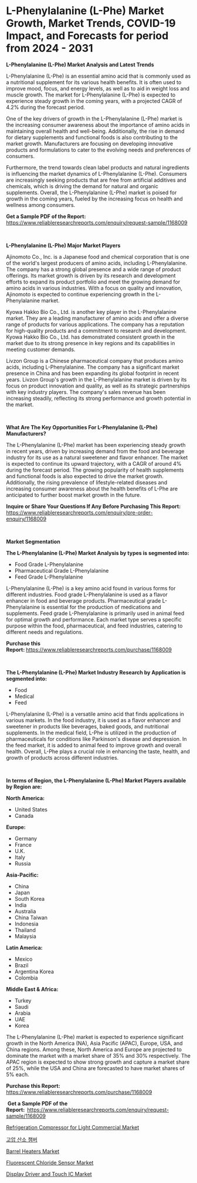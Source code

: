 <p><h1>L-Phenylalanine (L-Phe) Market Growth, Market Trends, COVID-19 Impact, and Forecasts for period from 2024 - 2031</h1></p><p><strong>L-Phenylalanine (L-Phe) Market Analysis and Latest Trends</strong></p>
<p><p>L-Phenylalanine (L-Phe) is an essential amino acid that is commonly used as a nutritional supplement for its various health benefits. It is often used to improve mood, focus, and energy levels, as well as to aid in weight loss and muscle growth. The market for L-Phenylalanine (L-Phe) is expected to experience steady growth in the coming years, with a projected CAGR of 4.2% during the forecast period.</p><p>One of the key drivers of growth in the L-Phenylalanine (L-Phe) market is the increasing consumer awareness about the importance of amino acids in maintaining overall health and well-being. Additionally, the rise in demand for dietary supplements and functional foods is also contributing to the market growth. Manufacturers are focusing on developing innovative products and formulations to cater to the evolving needs and preferences of consumers.</p><p>Furthermore, the trend towards clean label products and natural ingredients is influencing the market dynamics of L-Phenylalanine (L-Phe). Consumers are increasingly seeking products that are free from artificial additives and chemicals, which is driving the demand for natural and organic supplements. Overall, the L-Phenylalanine (L-Phe) market is poised for growth in the coming years, fueled by the increasing focus on health and wellness among consumers.</p></p>
<p><strong>Get a Sample PDF of the Report:&nbsp;</strong> <a href="https://www.reliableresearchreports.com/enquiry/request-sample/1168009">https://www.reliableresearchreports.com/enquiry/request-sample/1168009</a></p>
<p>&nbsp;</p>
<p><strong>L-Phenylalanine (L-Phe) Major Market Players</strong></p>
<p><p>Ajinomoto Co., Inc. is a Japanese food and chemical corporation that is one of the world's largest producers of amino acids, including L-Phenylalanine. The company has a strong global presence and a wide range of product offerings. Its market growth is driven by its research and development efforts to expand its product portfolio and meet the growing demand for amino acids in various industries. With a focus on quality and innovation, Ajinomoto is expected to continue experiencing growth in the L-Phenylalanine market.</p><p>Kyowa Hakko Bio Co., Ltd. is another key player in the L-Phenylalanine market. They are a leading manufacturer of amino acids and offer a diverse range of products for various applications. The company has a reputation for high-quality products and a commitment to research and development. Kyowa Hakko Bio Co., Ltd. has demonstrated consistent growth in the market due to its strong presence in key regions and its capabilities in meeting customer demands.</p><p>Livzon Group is a Chinese pharmaceutical company that produces amino acids, including L-Phenylalanine. The company has a significant market presence in China and has been expanding its global footprint in recent years. Livzon Group's growth in the L-Phenylalanine market is driven by its focus on product innovation and quality, as well as its strategic partnerships with key industry players. The company's sales revenue has been increasing steadily, reflecting its strong performance and growth potential in the market.</p></p>
<p>&nbsp;</p>
<p><strong>What Are The Key Opportunities For L-Phenylalanine (L-Phe) Manufacturers?</strong></p>
<p><p>The L-Phenylalanine (L-Phe) market has been experiencing steady growth in recent years, driven by increasing demand from the food and beverage industry for its use as a natural sweetener and flavor enhancer. The market is expected to continue its upward trajectory, with a CAGR of around 4% during the forecast period. The growing popularity of health supplements and functional foods is also expected to drive the market growth. Additionally, the rising prevalence of lifestyle-related diseases and increasing consumer awareness about the health benefits of L-Phe are anticipated to further boost market growth in the future.</p></p>
<p><strong>Inquire or Share Your Questions If Any Before Purchasing This Report:</strong> <a href="https://www.reliableresearchreports.com/enquiry/pre-order-enquiry/1168009">https://www.reliableresearchreports.com/enquiry/pre-order-enquiry/1168009</a></p>
<p>&nbsp;</p>
<p><strong>Market Segmentation</strong></p>
<p><strong>The L-Phenylalanine (L-Phe) Market Analysis by types is segmented into:</strong></p>
<p><ul><li>Food Grade L-Phenylalanine</li><li>Pharmaceutical Grade L-Phenylalanine</li><li>Feed Grade L-Phenylalanine</li></ul></p>
<p><p>L-Phenylalanine (L-Phe) is a key amino acid found in various forms for different industries. Food grade L-Phenylalanine is used as a flavor enhancer in food and beverage products. Pharmaceutical grade L-Phenylalanine is essential for the production of medications and supplements. Feed grade L-Phenylalanine is primarily used in animal feed for optimal growth and performance. Each market type serves a specific purpose within the food, pharmaceutical, and feed industries, catering to different needs and regulations.</p></p>
<p><strong>Purchase this Report:&nbsp;</strong><a href="https://www.reliableresearchreports.com/purchase/1168009">https://www.reliableresearchreports.com/purchase/1168009</a></p>
<p>&nbsp;</p>
<p><strong>The L-Phenylalanine (L-Phe) Market Industry Research by Application is segmented into:</strong></p>
<p><ul><li>Food</li><li>Medical</li><li>Feed</li></ul></p>
<p><p>L-Phenylalanine (L-Phe) is a versatile amino acid that finds applications in various markets. In the food industry, it is used as a flavor enhancer and sweetener in products like beverages, baked goods, and nutritional supplements. In the medical field, L-Phe is utilized in the production of pharmaceuticals for conditions like Parkinson's disease and depression. In the feed market, it is added to animal feed to improve growth and overall health. Overall, L-Phe plays a crucial role in enhancing the taste, health, and growth of products across different industries.</p></p>
<p>&nbsp;</p>
<p><strong>In terms of Region, the L-Phenylalanine (L-Phe) Market Players available by Region are:</strong></p>
<p>
    <p> <strong> North America: </strong>
        <ul>
            <li>United States</li>
            <li>Canada</li>
        </ul>
        </p> 
    <p> <strong> Europe: </strong>
        <ul>
            <li>Germany</li>
            <li>France</li>
            <li>U.K.</li>
            <li>Italy</li>
            <li>Russia</li>
        </ul>
        </p> 
    <p> <strong> Asia-Pacific: </strong>
        <ul>
            <li>China</li>
            <li>Japan</li>
            <li>South Korea</li>
            <li>India</li>
            <li>Australia</li>
            <li>China Taiwan</li>
            <li>Indonesia</li>
            <li>Thailand</li>
            <li>Malaysia</li>
        </ul>
        </p> 
    <p> <strong> Latin America: </strong>
        <ul>
            <li>Mexico</li>
            <li>Brazil</li>
            <li>Argentina Korea</li>
            <li>Colombia</li>
        </ul>
        </p> 
    <p> <strong> Middle East & Africa: </strong>
        <ul>
            <li>Turkey</li>
            <li>Saudi</li>
            <li>Arabia</li>
            <li>UAE</li>
            <li>Korea</li>
        </ul>
    </p>
    </p>
<p><p>The L-Phenylalanine (L-Phe) market is expected to experience significant growth in the North America (NA), Asia Pacific (APAC), Europe, USA, and China regions. Among these, North America and Europe are projected to dominate the market with a market share of 35% and 30% respectively. The APAC region is expected to show strong growth and capture a market share of 25%, while the USA and China are forecasted to have market shares of 5% each.</p></p>
<p><strong>Purchase this Report: </strong><a href="https://www.reliableresearchreports.com/purchase/1168009">https://www.reliableresearchreports.com/purchase/1168009</a></p>
<p>&nbsp;<strong>Get a Sample PDF of the Report:&nbsp;&nbsp;</strong><a href="https://www.reliableresearchreports.com/enquiry/request-sample/1168009">https://www.reliableresearchreports.com/enquiry/request-sample/1168009</a></p>
<p><strong></strong></p>
<p><p><a href="https://butternut-bug-553.notion.site/Refrigeration-Compressor-for-Light-Commercial-Market-Size-Growing-and-Forecasted-for-period-from-202-d5eb885967da46459142ab3e27f44e99">Refrigeration Compressor for Light Commercial Market</a></p><p><a href="https://github.com/oajzkywllm460/Market-Research-Report-List-1/blob/main/1063930186586.md">고압 산소 챔버</a></p><p><a href="https://invited-way-688.notion.site/Barrel-Heaters-Market-Insights-Market-Players-and-Forecast-Till-2031-8c3a284d5be54109802bd1881b958c4b">Barrel Heaters Market</a></p><p><a href="https://view.publitas.com/reportprime-1/fluorescent-chloride-sensor-market-provides-detailed-segmentation-of-this-market-based-on-type-application-and-region-and-forecast-for-the-period-from-2024-2031/">Fluorescent Chloride Sensor Market</a></p><p><a href="https://view.publitas.com/reportprime-1/display-driver-and-touch-ic-market-size-share-trends-analysis-report-by-application-regional-outlook-competitive-strategies-and-segment-forecasts-2024-2031/">Display Driver and Touch IC Market</a></p></p>